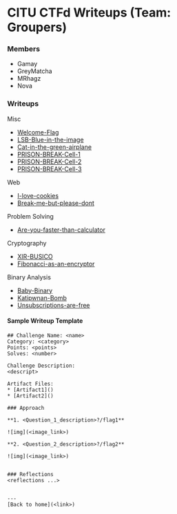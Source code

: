 # CITU CTFd Writeups (Team: Groupers)
### Members
- Gamay
- GreyMatcha
- MRhagz
- Nova

### Writeups

Misc
- [Welcome-Flag](/WRITEUP/Welcome-Flag.md)
- [LSB-Blue-in-the-image](/WRITEUP/LSB-Blue-in-the-image.md)
- [Cat-in-the-green-airplane](/WRITEUP/Cat-in-the-green-airplane.md)
- [PRISON-BREAK-Cell-1](/WRITEUP/PRISON-BREAK-Cell-1.md)
- [PRISON-BREAK-Cell-2](/WRITEUP/PRISON-BREAK-Cell-2.md)
- [PRISON-BREAK-Cell-3](/WRITEUP/PRISON-BREAK-Cell-3.md)

Web
- [I-love-cookies](/WRITEUP/I-love-cookies.md)
- [Break-me-but-please-dont](/WRITEUP/Break-me-but-please-dont.md)

Problem Solving
- [Are-you-faster-than-calculator](/WRITEUP/Are-you-faster-than-calculator.md)

Cryptography
- [XIR-BUSICO](/WRITEUP/XIR-BUSICO.md)
- [Fibonacci-as-an-encryptor](/WRITEUP/Fibonacci-as-an-encryptor.md.md)

Binary Analysis
- [Baby-Binary](/WRITEUP/Baby-Binary.md)
- [Katipwnan-Bomb](/WRITEUP/Katipwnan-Bomb.md)
- [Unsubscriptions-are-free](/WRITEUP/Unsubscriptions-are-free.md)



#### Sample Writeup Template
```
## Challenge Name: <name>
Category: <category>
Points: <points>
Solves: <number>

Challenge Description: 
<descript>

Artifact Files:
* [Artifact1]()
* [Artifact2]()

### Approach

**1. <Question_1_description>?/flag1**

![img](<image_link>)

**2. <Question_2_description>?/flag2**

![img](<image_link>)


### Reflections
<reflections ...>
  

---
[Back to home](<link>)

```

